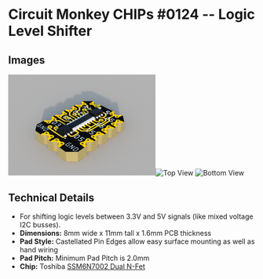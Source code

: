 # Circuit Monkey CHIPs &#35;0124 -- Logic Level Shifter

## Images
 <img src="Documents/assets/0124A-logic-level-shifter-3D.png" alt="3D rendering" width="300" /><img src="Documents/assets/0124A-logic-levelshifter-preview-top.png" alt="Top View" width="300" /> <img src="Documents/assets/0124A-logic-levelshifter-preview-bottom.png" alt="Bottom View" width="300" />

## Technical Details
* For shifting logic levels between 3.3V and 5V signals (like mixed voltage I2C busses).
* **Dimensions:** 8mm wide x 11mm tall  x 1.6mm PCB thickness
* **Pad Style:** Castellated Pin Edges allow easy surface mounting as well as hand wiring
* **Pad Pitch:** Minimum Pad Pitch is 2.0mm
* **Chip:** Toshiba [SSM6N7002 Dual N-Fet](Documents/3rd-party/Toshiba_SSM6N7002BFE_datasheet.pdf)
